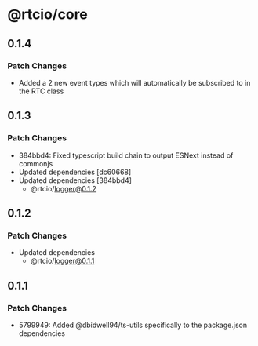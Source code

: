 # @rtcio/core

## 0.1.4

### Patch Changes

- Added a 2 new event types which will automatically be subscribed to in the RTC class

## 0.1.3

### Patch Changes

- 384bbd4: Fixed typescript build chain to output ESNext instead of commonjs
- Updated dependencies [dc60668]
- Updated dependencies [384bbd4]
  - @rtcio/logger@0.1.2

## 0.1.2

### Patch Changes

- Updated dependencies
  - @rtcio/logger@0.1.1

## 0.1.1

### Patch Changes

- 5799949: Added @dbidwell94/ts-utils specifically to the package.json dependencies
